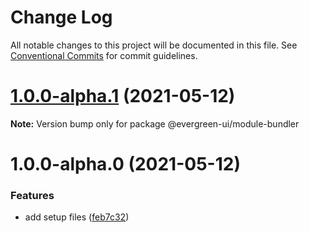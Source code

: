 # Change Log

All notable changes to this project will be documented in this file.
See [Conventional Commits](https://conventionalcommits.org) for commit guidelines.

# [1.0.0-alpha.1](https://github.com/rupert-ong/evergreen-ui/compare/@evergreen-ui/module-bundler@1.0.0-alpha.0...@evergreen-ui/module-bundler@1.0.0-alpha.1) (2021-05-12)

**Note:** Version bump only for package @evergreen-ui/module-bundler

# 1.0.0-alpha.0 (2021-05-12)

### Features

- add setup files ([feb7c32](https://github.com/rupert-ong/evergreen-ui/commit/feb7c32b50b98bd0976df7c01b933ffd6e6c0f84))
